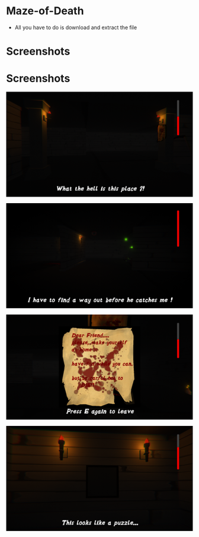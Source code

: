 # Maze-of-Death
- All you have to do is download and extract the file 
# Screenshots

# Screenshots
<p align='center'>
<img src=https://github.com/Mostafa-Usama/Maze-of-Death/blob/main/Screenshots/ugDgzt.png>
</p>
<p align='center'>
<img src=https://github.com/Mostafa-Usama/Maze-of-Death/blob/main/Screenshots/ak6WHx.png>
</p>
<p align='center'>
<img src=https://github.com/Mostafa-Usama/Maze-of-Death/blob/main/Screenshots/I1cs0p.png>
</p>
<p align='center'>
<img src=https://github.com/Mostafa-Usama/Maze-of-Death/blob/main/Screenshots/Ghusy6.png>
</p>
